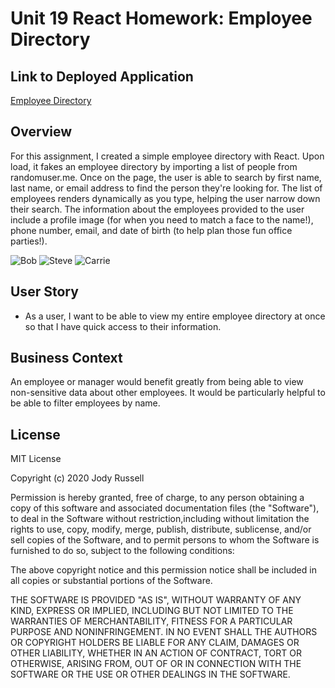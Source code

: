 # Unit 19 React Homework: Employee Directory

## Link to Deployed Application

[Employee Directory](https://damp-cliffs-93023.herokuapp.com/)

## Overview

For this assignment, I created a simple employee directory with React. Upon load, it fakes an employee directory by importing a list of people from randomuser.me. Once on the page, the user is able to search by first name, last name, or email address to find the person they're looking for. The list of employees renders dynamically as you type, helping the user narrow down their search. The information about the employees provided to the user include a profile image (for when you need to match a face to the name!), phone number, email, and date of birth (to help plan those fun office parties!).

![Bob](https://randomuser.me/api/portraits/med/men/74.jpg) ![Steve](https://randomuser.me/api/portraits/med/men/63.jpg) ![Carrie](https://randomuser.me/api/portraits/med/women/20.jpg)

## User Story

* As a user, I want to be able to view my entire employee directory at once so that I have quick access to their information.

## Business Context

An employee or manager would benefit greatly from being able to view non-sensitive data about other employees. It would be particularly helpful to be able to filter employees by name.

## License 

MIT License

Copyright (c) 2020 Jody Russell

Permission is hereby granted, free of charge, to any person obtaining a copy of this software and associated documentation files (the "Software"), to deal in the Software without restriction,including without limitation the rights to use, copy, modify, merge, publish, distribute, sublicense, and/or sell copies of the Software, and to permit persons to whom the Software is furnished to do so, subject to the following conditions:

The above copyright notice and this permission notice shall be included in all copies or substantial portions of the Software.

THE SOFTWARE IS PROVIDED "AS IS", WITHOUT WARRANTY OF ANY KIND, EXPRESS OR IMPLIED, INCLUDING BUT NOT LIMITED TO THE WARRANTIES OF MERCHANTABILITY, FITNESS FOR A PARTICULAR PURPOSE AND NONINFRINGEMENT. IN NO EVENT SHALL THE AUTHORS OR COPYRIGHT HOLDERS BE LIABLE FOR ANY CLAIM, DAMAGES OR OTHER LIABILITY, WHETHER IN AN ACTION OF CONTRACT, TORT OR OTHERWISE, ARISING FROM, OUT OF OR IN CONNECTION WITH THE SOFTWARE OR THE USE OR OTHER DEALINGS IN THE SOFTWARE.
